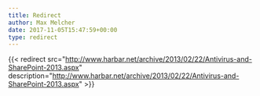 ```yaml
---
title: Redirect
author: Max Melcher
date: 2017-11-05T15:47:59+00:00
type: redirect
---
```

{{< redirect src="http://www.harbar.net/archive/2013/02/22/Antivirus-and-SharePoint-2013.aspx" description="http://www.harbar.net/archive/2013/02/22/Antivirus-and-SharePoint-2013.aspx" >}}
